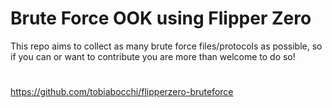 # Brute Force OOK using Flipper Zero
This repo aims to collect as many brute force files/protocols as possible, so if you can or want to contribute you are more than welcome to do so!
#
https://github.com/tobiabocchi/flipperzero-bruteforce